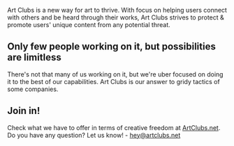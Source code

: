 Art Clubs is a new way for art to thrive. 
With focus on helping users connect with others and be heard through their works, Art Clubs strives to protect & promote users' unique content from any potential threat.

## Only few people working on it, but possibilities are limitless

There's not that many of us working on it, but we're uber focused on doing it to the best of our capabilities. 
Art Clubs is our answer to gridy tactics of some companies.

## Join in!

Check what we have to offer in terms of creative freedom at [ArtClubs.net](https://artclubs.net).
Do you have any question? Let us know! - hey@artclubs.net

